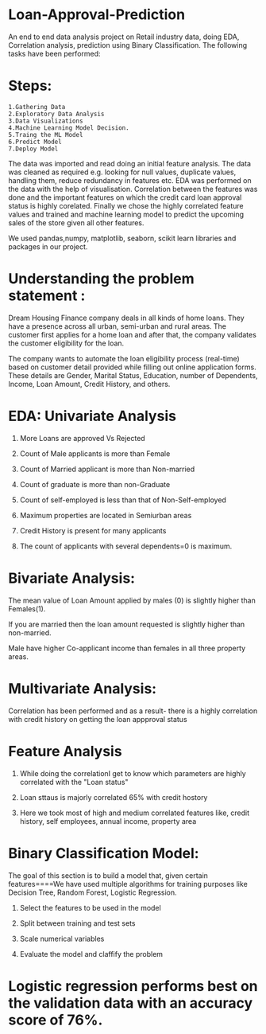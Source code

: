 # Loan-Approval-Prediction
An end to end data analysis project on Retail industry data, doing EDA, Correlation analysis, prediction using Binary Classification. The following tasks have been performed:
# Steps:
	1.Gathering Data
	2.Exploratory Data Analysis
	3.Data Visualizations
	4.Machine Learning Model Decision.
	5.Traing the ML Model
	6.Predict Model
	7.Deploy Model

 The data was imported and read doing an initial feature analysis. The data was cleaned as required e.g. looking for null values, duplicate values, handling them, reduce redundancy in features etc. EDA was performed on the data with the help of visualisation. Correlation between the features was done and the important features on which the credit card loan approval status is highly corelated. Finally we chose the highly correlated feature values and trained and machine learning model to predict the upcoming sales of the store given all other features.

We used pandas,numpy, matplotlib, seaborn, scikit learn libraries and packages in our project.

# Understanding the problem statement : 
Dream Housing Finance company deals in all kinds of home loans. They have a presence across all urban, semi-urban and rural areas. The customer first applies for a home loan and after that, the company validates the customer eligibility for the loan.

The company wants to automate the loan eligibility process (real-time) based on customer detail provided while filling out online application forms. These details are Gender, Marital Status, Education, number of Dependents, Income, Loan Amount, Credit History, and others.

# EDA: Univariate Analysis

1. More Loans are approved Vs Rejected

2. Count of Male applicants is more than Female

3. Count of Married applicant is more than Non-married

4. Count of graduate is more than non-Graduate

5. Count of self-employed is less than that of Non-Self-employed

6. Maximum properties are located in Semiurban areas

7. Credit History is present for many applicants

8. The count of applicants with several dependents=0 is maximum.

# Bivariate Analysis: 
The mean value of Loan Amount applied by males (0) is slightly higher than Females(1).

If you are married then the loan amount requested is slightly higher than non-married.

Male have higher Co-applicant income than females in all three property areas.

# Multivariate Analysis: 
Correlation has been performed and as a result- there is a highly correlation with credit history on getting the loan appproval status

# Feature Analysis 
1. While doing the correlationI get to know which parameters are highly correlated with the "Loan status"

2. Loan sttaus is majorly correlated 65% with credit hostory

3. Here we took most of high and medium correlated features like, credit history, self employees, annual income, property area

# Binary Classification Model:

The goal of this section is to build a model that, given certain features====We have used multiple algorithms for training purposes like Decision Tree, Random Forest, Logistic Regression.

1. Select the features to be used in the model

2. Split between training and test sets

3. Scale numerical variables

4. Evaluate the model and claffify the problem


# Logistic regression performs best on the validation data with an accuracy score of 76%.




